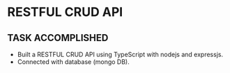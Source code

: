 # RESTFUL CRUD API
## TASK ACCOMPLISHED
* Built a RESTFUL CRUD API using TypeScript with nodejs and expressjs.
* Connected with database (mongo DB).
